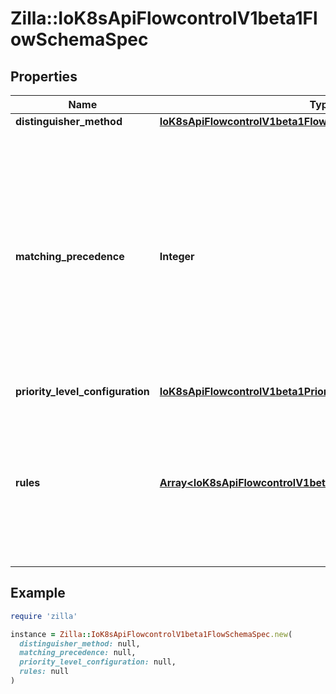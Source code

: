# Zilla::IoK8sApiFlowcontrolV1beta1FlowSchemaSpec

## Properties

| Name | Type | Description | Notes |
| ---- | ---- | ----------- | ----- |
| **distinguisher_method** | [**IoK8sApiFlowcontrolV1beta1FlowDistinguisherMethod**](IoK8sApiFlowcontrolV1beta1FlowDistinguisherMethod.md) |  | [optional] |
| **matching_precedence** | **Integer** | &#x60;matchingPrecedence&#x60; is used to choose among the FlowSchemas that match a given request. The chosen FlowSchema is among those with the numerically lowest (which we take to be logically highest) MatchingPrecedence.  Each MatchingPrecedence value must be ranged in [1,10000]. Note that if the precedence is not specified, it will be set to 1000 as default. | [optional] |
| **priority_level_configuration** | [**IoK8sApiFlowcontrolV1beta1PriorityLevelConfigurationReference**](IoK8sApiFlowcontrolV1beta1PriorityLevelConfigurationReference.md) |  |  |
| **rules** | [**Array&lt;IoK8sApiFlowcontrolV1beta1PolicyRulesWithSubjects&gt;**](IoK8sApiFlowcontrolV1beta1PolicyRulesWithSubjects.md) | &#x60;rules&#x60; describes which requests will match this flow schema. This FlowSchema matches a request if and only if at least one member of rules matches the request. if it is an empty slice, there will be no requests matching the FlowSchema. | [optional] |

## Example

```ruby
require 'zilla'

instance = Zilla::IoK8sApiFlowcontrolV1beta1FlowSchemaSpec.new(
  distinguisher_method: null,
  matching_precedence: null,
  priority_level_configuration: null,
  rules: null
)
```

